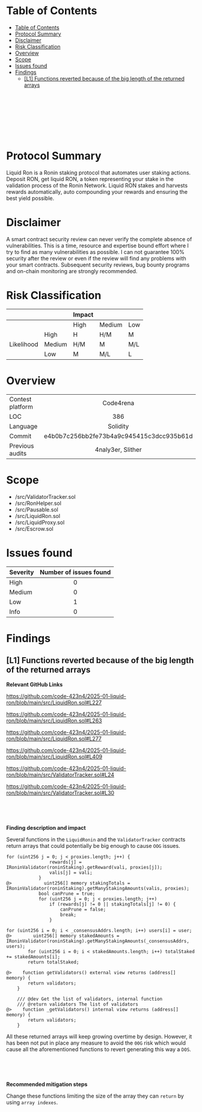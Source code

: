 <!--
---
title: Security Review Report
author: 4th05
date: February 4, 2025
header-includes:
  - \usepackage{titling}
  - \usepackage{graphicx}
---

\begin{titlepage}
    \centering
    \begin{figure}[h]
        \centering
        \includegraphics[width=0.5\textwidth]{logo.pdf} 
    \end{figure}
    \vspace*{2cm}
    {\Huge\bfseries 4th05\par}
    \vspace{3cm}
    {\Huge Liquid RON\par} 
    \vspace{0.5cm}
    {\Huge\itshape Security Review Report\par}
    \vfill
    {\Large \ 4 February 2025\par}
\end{titlepage}

\maketitle
CANCEL THIS LINE AND THE FIRST ONE TO TO ABOLISH NOTES AND GET PDF FILE -->




<!-- Your report starts here! -->

<!-- Prepared by: [4th05](https://x.com/0x4th05)
Lead Auditors:  
- xxxxxxx
\begin{flushright}...\end{flushright}
-->

&nbsp;

&nbsp;

&nbsp;

&nbsp;


# Table of Contents

- [Table of Contents](#table-of-contents)
- [Protocol Summary](#protocol-summary)
- [Disclaimer](#disclaimer)
- [Risk Classification](#risk-classification)
- [Overview](#overview)
- [Scope](#scope)
- [Issues found](#issues-found)
- [Findings](#findings)
  - [\[L1\] Functions reverted because of the big length of the returned arrays](#l1-functions-reverted-because-of-the-big-length-of-the-returned-arrays)

&nbsp;

&nbsp;

&nbsp;

&nbsp;

# Protocol Summary
Liquid Ron is a Ronin staking protocol that automates user staking actions.
Deposit RON, get liquid RON, a token representing your stake in the validation process of the Ronin Network.
Liquid RON stakes and harvests rewards automatically, auto compounding your rewards and ensuring the best yield possible.


# Disclaimer

A smart contract security review can never verify the complete absence of vulnerabilities. This is a time, resource and expertise bound effort where I try to find as many vulnerabilities as possible. I can not guarantee 100% security after the review or even if the review will find any problems with your smart contracts. Subsequent security reviews, bug bounty programs and on-chain monitoring are strongly recommended.



# Risk Classification

|            |        | Impact |        |     |
| ---------- | ------ | ------ | ------ | --- |
|            |        | High   | Medium | Low |
|            | High   | H      | H/M    | M   |
| Likelihood | Medium | H/M    | M      | M/L |
|            | Low    | M      | M/L    | L   |

# Overview 
|                  |                                          |
| ---------------- | :--------------------------------------: |
| Contest platform |                 Code4rena                |
| LOC              |                   386                    |
| Language         |                 Solidity                 |
| Commit           | e4b0b7c256bb2fe73b4a9c945415c3dcc935b61d |
| Previous audits  |          4naly3er, Slither               |


# Scope

 - /src/ValidatorTracker.sol
 - /src/RonHelper.sol
 - /src/Pausable.sol
 - /src/LiquidRon.sol
 - /src/LiquidProxy.sol
 - /src/Escrow.sol



# Issues found

| Severity | Number of issues found |
| :------- | :--------------------: |
| High     |           0            |
| Medium   |           0            |
| Low      |           1            |
| Info     |           0            |


# Findings

## [L1] Functions reverted because of the big length of the returned arrays

**Relevant GitHub Links**

 https://github.com/code-423n4/2025-01-liquid-ron/blob/main/src/LiquidRon.sol#L227

 https://github.com/code-423n4/2025-01-liquid-ron/blob/main/src/LiquidRon.sol#L263

 https://github.com/code-423n4/2025-01-liquid-ron/blob/main/src/LiquidRon.sol#L277

 https://github.com/code-423n4/2025-01-liquid-ron/blob/main/src/LiquidRon.sol#L409

 https://github.com/code-423n4/2025-01-liquid-ron/blob/main/src/ValidatorTracker.sol#L24

 https://github.com/code-423n4/2025-01-liquid-ron/blob/main/src/ValidatorTracker.sol#L30

&nbsp;

&nbsp;


**Finding description and impact**

Several functions in the `LiquidRonin` and the `ValidatorTracker` contracts return arrays that could potentially be big enough to cause `OOG` issues. 

```solidity
for (uint256 j = 0; j < proxies.length; j++) {
                rewards[j] = IRoninValidator(roninStaking).getReward(vali, proxies[j]);
                valis[j] = vali;
            }
@>            uint256[] memory stakingTotals = IRoninValidator(roninStaking).getManyStakingAmounts(valis, proxies);
            bool canPrune = true;
            for (uint256 j = 0; j < proxies.length; j++)
                if (rewards[j] != 0 || stakingTotals[j] != 0) {
                    canPrune = false;
                    break;
                }
```
```solidity
for (uint256 i = 0; i < _consensusAddrs.length; i++) users[i] = user;
@>        uint256[] memory stakedAmounts = IRoninValidator(roninStaking).getManyStakingAmounts(_consensusAddrs, users);
        for (uint256 i = 0; i < stakedAmounts.length; i++) totalStaked += stakedAmounts[i];
        return totalStaked;
```
```solidity
@>    function getValidators() external view returns (address[] memory) {
        return validators;
    }

    /// @dev Get the list of validators, internal function
    /// @return validators The list of validators
@>    function _getValidators() internal view returns (address[] memory) {
        return validators;
    }
```
All these returned arrays will keep growing overtime by design. However, it has been not put in place any measure to avoid the `00G` risk which would cause all the aforementioned functions to revert generating this way a `DOS`. 

&nbsp;

&nbsp;

**Recommended mitigation steps**

Change these functions limiting the size of the array they can `return` by using `array indexes`. 




